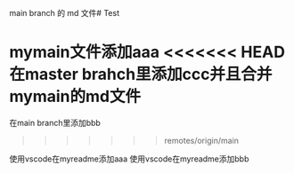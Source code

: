
main branch 的 md 文件# Test

mymain文件添加aaa
<<<<<<< HEAD
在master brahch里添加ccc并且合并mymain的md文件
=======
在main branch里添加bbb
>>>>>>> remotes/origin/main

使用vscode在myreadme添加aaa
使用vscode在myreadme添加bbb
